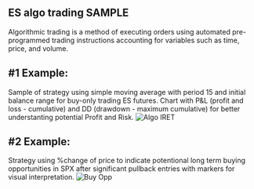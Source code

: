 ## ES algo trading SAMPLE
Algorithmic trading is a method of executing orders using automated pre-programmed trading instructions accounting for variables such as time, price, and volume.

## #1 Example:
Sample of strategy using simple moving average with period 15 and initial balance range for buy-only trading ES futures. Chart with P&L (profit and loss - cumulative) and DD (drawdown - maximum cumulative) for better understanting potential Profit and Risk.
![Algo IRET](https://github.com/vldmrmrv/ES-algorithmic-trading-strategy/blob/main/ALGO_iret_SAMPLE.png)

## #2 Example:
Strategy using %change of price to indicate potentional long term buying opportunities in SPX after significant pullback entries with markers for visual interpretation. 
![Buy Opp](https://github.com/vldmrmrv/ES-algorithmic-trading-strategy/blob/main/buying%20opportunities.png)

